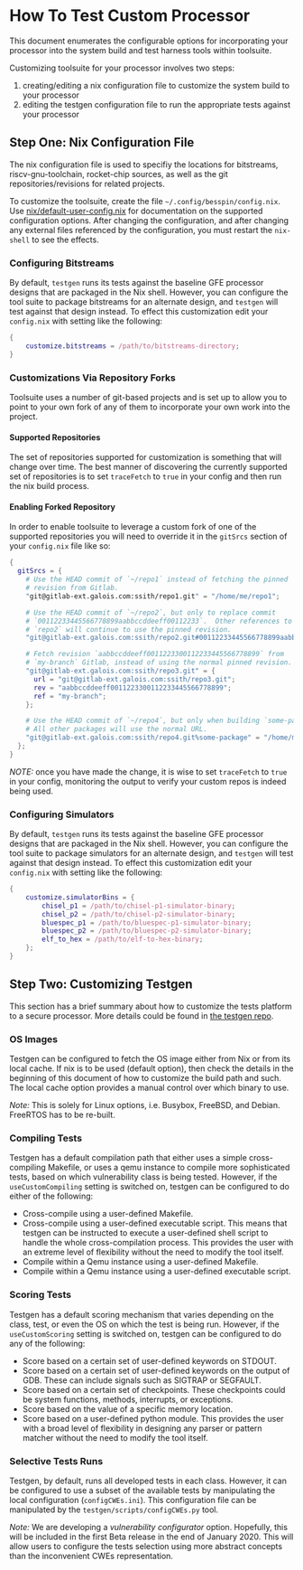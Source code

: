 # How To Test Custom Processor

This document enumerates the configurable options for incorporating your processor
into the system build and test harness tools within toolsuite.

Customizing toolsuite for your processor involves two steps:

1) creating/editing a nix configuration file to customize the system build to your processor
2) editing the testgen configuration file to run the appropriate tests against your processor

## Step One: Nix Configuration File

The nix configuration file is used to specifiy the locations for bitstreams, riscv-gnu-toolchain,
rocket-chip sources, as well as the git repositories/revisions for related projects.

To customize the toolsuite, create the file `~/.config/besspin/config.nix`. Use
[nix/default-user-config.nix](nix/default-user-config.nix) for
documentation on the supported configuration options.  After changing the
configuration, and after changing any external files referenced by the
configuration, you must restart the `nix-shell` to see the effects.

### Configuring Bitstreams

By default, `testgen` runs its tests against the baseline GFE processor
designs that are packaged in the Nix shell.  However, you can configure the
tool suite to package bitstreams for an alternate design, and `testgen` will
test against that design instead.  To effect this customization
edit your `config.nix` with setting like the following:

```nix
{
    customize.bitstreams = /path/to/bitstreams-directory;
}
```

### Customizations Via Repository Forks

Toolsuite uses a number of git-based projects and is set up to allow you to point
to your own fork of any of them to incorporate your own work into the project.

#### Supported Repositories

The set of repositories supported for customization is something that will change
over time. The best manner of discovering the currently supported set of repositories
is to set `traceFetch` to `true` in your config and then run the nix build process.

#### Enabling Forked Repository

In order to enable toolsuite to leverage a custom fork of one of the supported
repositories you will need to override it in the `gitSrcs` section of your
`config.nix` file like so:

```nix
{
  gitSrcs = {
    # Use the HEAD commit of `~/repo1` instead of fetching the pinned
    # revision from Gitlab.
    "git@gitlab-ext.galois.com:ssith/repo1.git" = "/home/me/repo1";

    # Use the HEAD commit of `~/repo2`, but only to replace commit
    # `00112233445566778899aabbccddeeff00112233`.  Other references to
    # `repo2` will continue to use the pinned revision.
    "git@gitlab-ext.galois.com:ssith/repo2.git#00112233445566778899aabbccddeeff00112233" ="/home/me/repo2";

    # Fetch revision `aabbccddeeff0011223300112233445566778899` from
    # `my-branch` Gitlab, instead of using the normal pinned revision.
    "git@gitlab-ext.galois.com:ssith/repo3.git" = {
      url = "git@gitlab-ext.galois.com:ssith/repo3.git";
      rev = "aabbccddeeff0011223300112233445566778899";
      ref = "my-branch";
    };

    # Use the HEAD commit of `~/repo4`, but only when building `some-package`.
    # All other packages will use the normal URL.
    "git@gitlab-ext.galois.com:ssith/repo4.git%some-package" = "/home/me/repo4";
  };
}
```

*NOTE:* once you have made the change, it is wise to set `traceFetch` to `true` in your config,
monitoring the output to verify your custom repos is indeed being used.

### Configuring Simulators

By default, `testgen` runs its tests against the baseline GFE processor
designs that are packaged in the Nix shell.  However, you can configure the
tool suite to package simulators for an alternate design, and `testgen` will
test against that design instead.  To effect this customization
edit your `config.nix` with setting like the following:

```nix
{
    customize.simulatorBins = {
        chisel_p1 = /path/to/chisel-p1-simulator-binary;
        chisel_p2 = /path/to/chisel-p2-simulator-binary;
        bluespec_p1 = /path/to/bluespec-p1-simulator-binary;
        bluespec_p2 = /path/to/bluespec-p2-simulator-binary;
        elf_to_hex = /path/to/elf-to-hex-binary;
    };
}
```

## Step Two: Customizing Testgen

This section has a brief summary about how to customize the tests platform to a secure processor. More details could be found in [the testgen repo](https://gitlab-ext.galois.com/ssith/testgen).

### OS Images ###

Testgen can be configured to fetch the OS image either from Nix or from its local cache. If nix is to be used (default option), then check the details in the beginning of this document of how to customize the build path and such. The local cache option provides a manual control over which binary to use. 

*Note:* This is solely for Linux options, i.e. Busybox, FreeBSD, and Debian. FreeRTOS has to be re-built.

### Compiling Tests ###

Testgen has a default compilation path that either uses a simple cross-compiling Makefile, or uses a qemu instance to compile more sophisticated tests, based on which vulnerability class is being tested. However, if the `useCustomCompiling` setting is switched on, testgen can be configured to do either of the following:   
- Cross-compile using a user-defined Makefile.
- Cross-compile using a user-defined executable script. This means that testgen can be instructed to execute a user-defined shell script to handle the whole cross-compilation process. This provides the user with an extreme level of flexibility without the need to modify the tool itself.
- Compile within a Qemu instance using a user-defined Makefile.
- Compile within a Qemu instance using a user-defined executable script.

### Scoring Tests ###

Testgen has a default scoring mechanism that varies depending on the class, test, or even the OS on which the test is being run. However, if the `useCustomScoring` setting is switched on, testgen can be configured to do any of the following:   
- Score based on a certain set of user-defined keywords on STDOUT.
- Score based on a certain set of user-defined keywords on the output of GDB. These can include signals such as SIGTRAP or SEGFAULT.
- Score based on a certain set of checkpoints. These checkpoints could be system functions, methods, interrupts, or exceptions.
- Score based on the value of a specific memory location.
- Score based on a user-defined python module. This provides the user with a broad level of flexibility in designing any parser or pattern matcher without the need to modify the tool itself.

### Selective Tests Runs ###

Testgen, by default, runs all developed tests in each class. However, it can be configured to use a subset of the available tests by manipulating the local configuration (`configCWEs.ini`). This configuration file can be manipulated by the `testgen/scripts/configCWEs.py` tool. 

*Note:* We are developing a *vulnerability configurator* option. Hopefully, this will be included in the first Beta release in the end of January 2020. This will allow users to configure the tests selection using more abstract concepts than the inconvenient CWEs representation.
